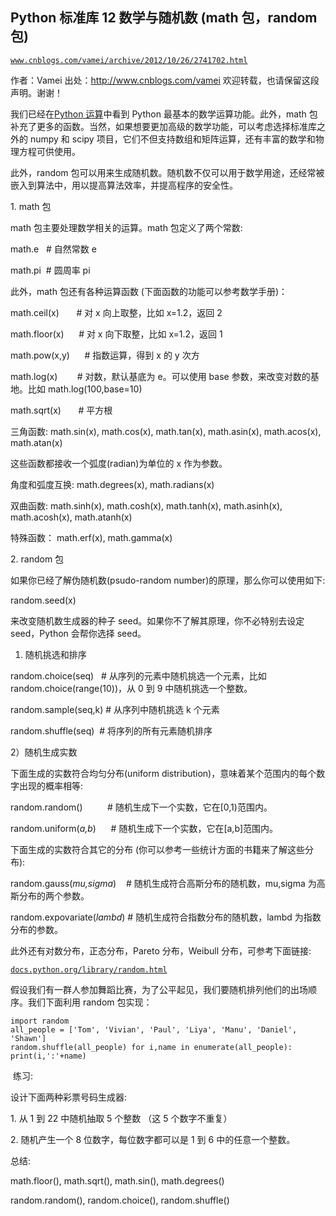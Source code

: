 ## Python 标准库 12 数学与随机数 (math 包，random 包)

[`www.cnblogs.com/vamei/archive/2012/10/26/2741702.html`](http://www.cnblogs.com/vamei/archive/2012/10/26/2741702.html)

作者：Vamei 出处：http://www.cnblogs.com/vamei 欢迎转载，也请保留这段声明。谢谢！

我们已经在[Python 运算](http://www.cnblogs.com/vamei/archive/2012/05/29/2524376.html)中看到 Python 最基本的数学运算功能。此外，math 包补充了更多的函数。当然，如果想要更加高级的数学功能，可以考虑选择标准库之外的 numpy 和 scipy 项目，它们不但支持数组和矩阵运算，还有丰富的数学和物理方程可供使用。 

此外，random 包可以用来生成随机数。随机数不仅可以用于数学用途，还经常被嵌入到算法中，用以提高算法效率，并提高程序的安全性。 

1\. math 包 

math 包主要处理数学相关的运算。math 包定义了两个常数:

math.e   # 自然常数 e

math.pi  # 圆周率 pi

此外，math 包还有各种运算函数 (下面函数的功能可以参考数学手册)： 

math.ceil(x)       # 对 x 向上取整，比如 x=1.2，返回 2 

math.floor(x)      # 对 x 向下取整，比如 x=1.2，返回 1 

math.pow(x,y)      # 指数运算，得到 x 的 y 次方 

math.log(x)        # 对数，默认基底为 e。可以使用 base 参数，来改变对数的基地。比如 math.log(100,base=10) 

math.sqrt(x)       # 平方根 

三角函数: math.sin(x), math.cos(x), math.tan(x), math.asin(x), math.acos(x), math.atan(x) 

这些函数都接收一个弧度(radian)为单位的 x 作为参数。 

角度和弧度互换: math.degrees(x), math.radians(x) 

双曲函数: math.sinh(x), math.cosh(x), math.tanh(x), math.asinh(x), math.acosh(x), math.atanh(x) 

特殊函数： math.erf(x), math.gamma(x)

2\. random 包 

如果你已经了解伪随机数(psudo-random number)的原理，那么你可以使用如下: 

random.seed(x) 

来改变随机数生成器的种子 seed。如果你不了解其原理，你不必特别去设定 seed，Python 会帮你选择 seed。 

1) 随机挑选和排序 

random.choice(seq)   # 从序列的元素中随机挑选一个元素，比如 random.choice(range(10))，从 0 到 9 中随机挑选一个整数。 

random.sample(seq,k) # 从序列中随机挑选 k 个元素

random.shuffle(seq)  # 将序列的所有元素随机排序 

2）随机生成实数

下面生成的实数符合均匀分布(uniform distribution)，意味着某个范围内的每个数字出现的概率相等: 

random.random()          # 随机生成下一个实数，它在[0,1)范围内。 

random.uniform(*a,b*)      # 随机生成下一个实数，它在[a,b]范围内。 

下面生成的实数符合其它的分布 (你可以参考一些统计方面的书籍来了解这些分布): 

random.gauss(*mu,sigma*)    # 随机生成符合高斯分布的随机数，mu,sigma 为高斯分布的两个参数。 

random.expovariate(*lambd*) # 随机生成符合指数分布的随机数，lambd 为指数分布的参数。

此外还有对数分布，正态分布，Pareto 分布，Weibull 分布，可参考下面链接: 

[`docs.python.org/library/random.html`](http://docs.python.org/library/random.html)

假设我们有一群人参加舞蹈比赛，为了公平起见，我们要随机排列他们的出场顺序。我们下面利用 random 包实现： 

```
import random
all_people = ['Tom', 'Vivian', 'Paul', 'Liya', 'Manu', 'Daniel', 'Shawn']
random.shuffle(all_people) for i,name in enumerate(all_people): print(i,':'+name)

```

 练习:

设计下面两种彩票号码生成器:

1\. 从 1 到 22 中随机抽取 5 个整数 （这 5 个数字不重复）

2\. 随机产生一个 8 位数字，每位数字都可以是 1 到 6 中的任意一个整数。  

总结:

math.floor(), math.sqrt(), math.sin(), math.degrees()

random.random(), random.choice(), random.shuffle()